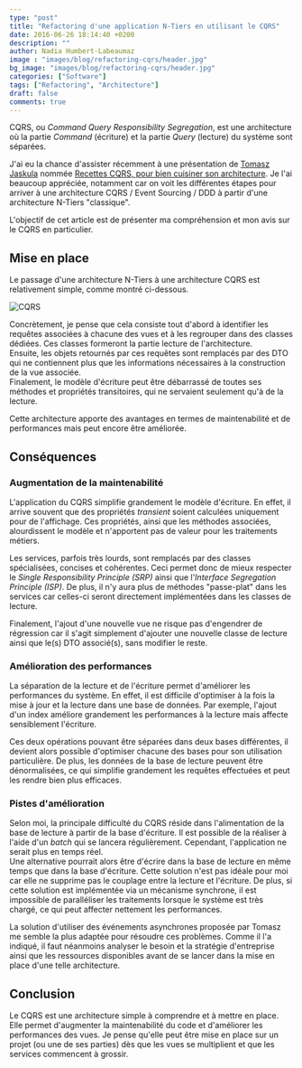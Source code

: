 ```yaml
---
type: "post"
title: "Refactoring d'une application N-Tiers en utilisant le CQRS"
date: 2016-06-26 18:14:40 +0200
description: ""
author: Nadia Humbert-Labeaumaz
image : "images/blog/refactoring-cqrs/header.jpg"
bg_image: "images/blog/refactoring-cqrs/header.jpg"
categories: ["Software"]
tags: ["Refactoring", "Architecture"]
draft: false
comments: true
---
```


CQRS, ou _Command Query Responsibility Segregation_, est une architecture où la partie _Command_ (écriture) et la partie _Query_ (lecture) du système sont séparées.

J'ai eu la chance d'assister récemment à une présentation de [Tomasz Jaskula](https://twitter.com/tjaskula) nommée [Recettes CQRS, pour bien cuisiner son architecture](https://www.youtube.com/watch?v=5Sx_xO-eCE8). Je l'ai beaucoup appréciée, notamment car on voit les différentes étapes pour arriver à une architecture CQRS / Event Sourcing / DDD à partir d'une architecture N-Tiers "classique".

L'objectif de cet article est de présenter ma compréhension et mon avis sur le CQRS en particulier.

<!-- more -->

## Mise en place

Le passage d'une architecture N-Tiers à une architecture CQRS est relativement simple, comme montré ci-dessous.

![CQRS](/images/blog/refactoring-cqrs/cqrs.png)

Concrètement, je pense que cela consiste tout d'abord à identifier les requêtes associées à chacune des vues et à les regrouper dans des classes dédiées. Ces classes formeront la partie lecture de l'architecture.  
Ensuite, les objets retournés par ces requêtes sont remplacés par des DTO qui ne contiennent plus que les informations nécessaires à la construction de la vue associée.  
Finalement, le modèle d'écriture peut être débarrassé de toutes ses méthodes et propriétés transitoires, qui ne servaient seulement qu'à de la lecture.

Cette architecture apporte des avantages en termes de maintenabilité et de performances mais peut encore être améliorée.

## Conséquences
### Augmentation de la maintenabilité

L'application du CQRS simplifie grandement le modèle d'écriture. En effet, il arrive souvent que des propriétés _transient_ soient calculées uniquement pour de l'affichage. Ces propriétés, ainsi que les méthodes associées, alourdissent le modèle et n'apportent pas de valeur pour les traitements métiers.

Les services, parfois très lourds, sont remplacés par des classes spécialisées, concises et cohérentes. Ceci permet donc de mieux respecter le _Single Responsibility Principle (SRP)_ ainsi que l'_Interface Segregation Principle (ISP)_. De plus, il n'y aura plus de méthodes "passe-plat" dans les services car celles-ci seront directement implémentées dans les classes de lecture.

Finalement, l'ajout d'une nouvelle vue ne risque pas d'engendrer de régression car il s'agit simplement d'ajouter une nouvelle classe de lecture ainsi que le(s) DTO associé(s), sans modifier le reste.

### Amélioration des performances

La séparation de la lecture et de l'écriture permet d'améliorer les performances du système. En effet, il est difficile d'optimiser à la fois la mise à jour et la lecture dans une base de données. Par exemple, l'ajout d'un index améliore grandement les performances à la lecture mais affecte sensiblement l'écriture.

Ces deux opérations pouvant être séparées dans deux bases différentes, il devient alors possible d'optimiser chacune des bases pour son utilisation particulière. De plus, les données de la base de lecture peuvent être dénormalisées, ce qui simplifie grandement les requêtes effectuées et peut les rendre bien plus efficaces.

### Pistes d'amélioration

Selon moi, la principale difficulté du CQRS réside dans l'alimentation de la base de lecture à partir de la base d'écriture. Il est possible de la réaliser à l'aide d'un _batch_ qui se lancera régulièrement. Cependant, l'application ne serait plus en temps réel.  
Une alternative pourrait alors être d'écrire dans la base de lecture en même temps que dans la base d'écriture. Cette solution n'est pas idéale pour moi car elle ne supprime pas le couplage entre la lecture et l'écriture. De plus, si cette solution est implémentée via un mécanisme synchrone, il est impossible de paralléliser les traitements lorsque le système est très chargé, ce qui peut affecter nettement les performances.

La solution d'utiliser des événements asynchrones proposée par Tomasz me semble la plus adaptée pour résoudre ces problèmes. Comme il l'a indiqué, il faut néanmoins analyser le besoin et la stratégie d'entreprise ainsi que les ressources disponibles avant de se lancer dans la mise en place d'une telle architecture.

## Conclusion

Le CQRS est une architecture simple à comprendre et à mettre en place. Elle permet d'augmenter la maintenabilité du code et d'améliorer les performances des vues. Je pense qu'elle peut être mise en place sur un projet (ou une de ses parties) dès que les vues se multiplient et que les services commencent à grossir.
